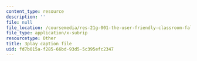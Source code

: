 ```yaml
---
content_type: resource
description: ''
file: null
file_location: /coursemedia/res-21g-001-the-user-friendly-classroom-fall-2020/fd7b015af28566bd93d55c395efc2347_uPsMwJ116lQ.srt
file_type: application/x-subrip
resourcetype: Other
title: 3play caption file
uid: fd7b015a-f285-66bd-93d5-5c395efc2347
---
```


